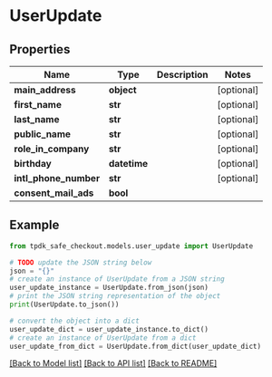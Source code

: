 # UserUpdate



## Properties

Name | Type | Description | Notes
------------ | ------------- | ------------- | -------------
**main_address** | **object** |  | [optional] 
**first_name** | **str** |  | [optional] 
**last_name** | **str** |  | [optional] 
**public_name** | **str** |  | [optional] 
**role_in_company** | **str** |  | [optional] 
**birthday** | **datetime** |  | [optional] 
**intl_phone_number** | **str** |  | [optional] 
**consent_mail_ads** | **bool** |  | 

## Example

```python
from tpdk_safe_checkout.models.user_update import UserUpdate

# TODO update the JSON string below
json = "{}"
# create an instance of UserUpdate from a JSON string
user_update_instance = UserUpdate.from_json(json)
# print the JSON string representation of the object
print(UserUpdate.to_json())

# convert the object into a dict
user_update_dict = user_update_instance.to_dict()
# create an instance of UserUpdate from a dict
user_update_from_dict = UserUpdate.from_dict(user_update_dict)
```
[[Back to Model list]](../README.md#documentation-for-models) [[Back to API list]](../README.md#documentation-for-api-endpoints) [[Back to README]](../README.md)


